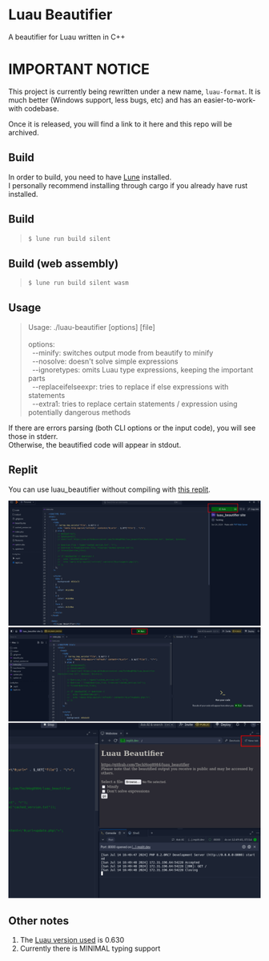 # Luau Beautifier

A beautifier for Luau written in C++

# IMPORTANT NOTICE

This project is currently being rewritten under a new name, `luau-format`. It is much better (Windows support, less bugs, etc) and has an easier-to-work-with codebase.

Once it is released, you will find a link to it here and this repo will be archived.

## Build
In order to build, you need to have [Lune](https://lune-org.github.io) installed.<br>
I personally recommend installing through cargo if you already have rust installed.

## Build
> ```sh
> $ lune run build silent
> ```

## Build (web assembly)
> ```sh
> $ lune run build silent wasm
> ```

## Usage
> Usage: ./luau-beautifier [options] [file]
> <br></br>
> options:<br>
> &nbsp;&nbsp;--minify: switches output mode from beautify to minify<br>
> &nbsp;&nbsp;--nosolve: doesn't solve simple expressions<br>
> &nbsp;&nbsp;--ignoretypes: omits Luau type expressions, keeping the important parts<br>
> &nbsp;&nbsp;--replaceifelseexpr: tries to replace if else expressions with statements<br>
> &nbsp;&nbsp;--extra1: tries to replace certain statements / expression using potentially dangerous methods

If there are errors parsing (both CLI options or the input code), you will see those in stderr.<br>
Otherwise, the beautified code will appear in stdout.

## Replit
You can use luau_beautifier without compiling with [this replit](https://replit.com/@TechHog/luaubeautifier-site).

![](assets/replit1.png)
![](assets/replit2.png)
![](assets/replit3.png)


## Other notes
1. The [Luau version used](https://github.com/luau-lang/luau/releases/tag/0.630) is 0.630
2. Currently there is MINIMAL typing support